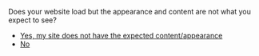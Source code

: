 <p>Does your website load but the appearance and content are not what you expect to see?</p>
<ul>
<li><a href="../defaced_attack_end">Yes, my site does not have the expected content/appearance</a></li>
<li><a href="../website_down_end">No</a></li>
</ul>
